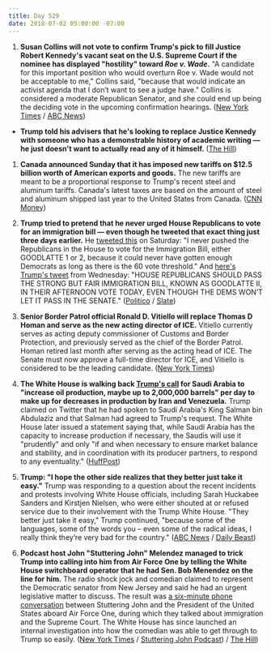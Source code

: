 ```yaml
---
title: Day 529
date: 2018-07-02 05:00:00 -07:00
---
```


1. **Susan Collins will not vote to confirm Trump's pick to fill Justice Robert Kennedy's vacant seat on the U.S. Supreme Court if the nominee has displayed "hostility" toward *Roe v. Wade*.** "A candidate for this important position who would overturn Roe v. Wade would not be acceptable to me," Collins said, "because that would indicate an activist agenda that I don’t want to see a judge have." Collins is considered a moderate Republican Senator, and she could end up being the deciding vote in the upcoming confirmation hearings. ([New York Times](https://www.nytimes.com/2018/07/01/us/politics/susan-collins-supreme-court-nominee-abortion.html) / [ABC News](https://abcnews.go.com/Politics/supreme-court-nominee-overturn-roe-wade-acceptable-sen/story?id=56286828))

* **Trump told his advisers that he's looking to replace Justice Kennedy with someone who has a demonstrable history of academic writing — he just doesn't want to actually read any of it himself.** ([The Hill](http://thehill.com/homenews/sunday-talk-shows/395083-trump-doesnt-intend-to-read-supreme-court-nominees-academic))

1. **Canada announced Sunday that it has imposed new tariffs on $12.5 billion worth of American exports and goods.** The new tariffs are meant to be a proportional response to Trump's recent steel and aluminum tariffs. Canada's latest taxes are based on the amount of steel and aluminum shipped last year to the United States from Canada. ([CNN Money](http://money.cnn.com/2018/07/01/news/canada-us-tariffs-steel-aluminum/index.html)) 

2. **Trump tried to pretend that he never urged House Republicans to vote for an immigration bill — even though he tweeted that exact thing just three days earlier.** He [tweeted this](https://twitter.com/realDonaldTrump/status/1013139532290625538) on Saturday: "I never pushed the Republicans in the House to vote for the Immigration Bill, either GOODLATTE 1 or 2, because it could never have gotten enough Democrats as long as there is the 60 vote threshold." And [here's Trump's tweet](https://twitter.com/realDonaldTrump/status/1011952266268545024) from Wednesday: "HOUSE REPUBLICANS SHOULD PASS THE STRONG BUT FAIR IMMIGRATION BILL, KNOWN AS GOODLATTE II, IN THEIR AFTERNOON VOTE TODAY, EVEN THOUGH THE DEMS WON’T LET IT PASS IN THE SENATE." ([Politico](https://www.politico.com/story/2018/06/30/donald-trump-immigration-vote-tweets-689501) / [Slate](https://slate.com/news-and-politics/2018/06/immigration-bill-president-falsely-claims-he-never-pushed-republicans-to-vote-for-measure.html))

3. **Senior Border Patrol official Ronald D. Vitiello will replace Thomas D Homan and serve as the new acting director of ICE.** Vitiello currently serves as acting deputy commissioner of Customs and Border Protection, and previously served as the chief of the Border Patrol. Homan retired last month after serving as the acting head of ICE. The Senate must now approve a full-time director for ICE, and Vitiello is considered to be the leading candidate. ([New York Times](https://www.nytimes.com/2018/06/30/us/politics/vitiello-trump-ice-border.html))

4. **The White House is walking back [Trump's call](https://twitter.com/realDonaldTrump/status/1013023608040513537) for Saudi Arabia to "increase oil production, maybe up to 2,000,000 barrels" per day to make up for decreases in production by Iran and Venezuela.** Trump claimed on Twitter that he had spoken to Saudi Arabia's King Salman bin Abdulaziz and that Salman had agreed to Trump's request. The White House later issued a statement saying that, while Saudi Arabia has the capacity to increase production if necessary, the Saudis will use it "prudently" and only "if and when necessary to ensure market balance and stability, and in coordination with its producer partners, to respond to any eventuality." ([HuffPost](https://www.huffingtonpost.com/entry/white-house-backs-off-trump-tweet-on-oil-agreement_us_5b384439e4b0f3c221a17e7d))

5. **Trump: "I hope the other side realizes that they better just take it easy."** Trump was responding to a question about the recent incidents and protests involving White House officials, including Sarah Huckabee Sanders and Kirstjen Nielsen, who were either shouted at or refused service due to their involvement with the Trump White House. "They better just take it easy," Trump continued, "because some of the languages, some of the words you – even some of the radical ideas, I really think they’re very bad for the country." ([ABC News](https://abcnews.go.com/Politics/trump-critics-administration-easy-language-radical-ideas/story?id=56297174) / [Daily Beast](https://www.thedailybeast.com/trump-critics-better-just-take-it-easy))

6. **Podcast host John "Stuttering John" Melendez managed to trick Trump into calling into him from Air Force One by telling the White House switchboard operator that he had Sen. Bob Menendez on the line for him.** The radio shock jock and comedian claimed to represent the Democratic senator from New Jersey and said he had an urgent legislative matter to discuss. The result was [a six-minute phone conversation](http://stutteringjohnpodcast.libsyn.com/the-stuttering-john-podcast-4) between Stuttering John and the President of the United States aboard Air Force One, during which they talked about immigration and the Supreme Court. The White House has since launched an internal investigation into how the comedian was able to get through to Trump so easily. ([New York Times](https://www.nytimes.com/2018/06/29/us/politics/prank-call-donald-trump-stuttering-john.html) / [Stuttering John Podcast](http://stutteringjohnpodcast.libsyn.com/the-stuttering-john-podcast-4)) / [The Hill](http://thehill.com/homenews/395077-white-house-probing-comedians-prank-call-report))